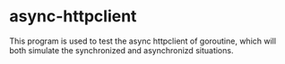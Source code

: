 # async-httpclient

This program is used to test the async httpclient of goroutine, which will both simulate the synchronized and asynchronizd situations.